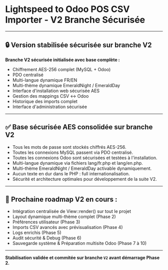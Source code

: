
# Lightspeed to Odoo POS CSV Importer - V2 Branche Sécurisée

---

## 🔒 Version stabilisée sécurisée sur branche V2

**Branche V2 sécurisée initialisée avec base complète :**
- Chiffrement AES-256 complet (MySQL + Odoo)
- PDO centralisé
- Multi-langue dynamique FR/EN
- Multi-thème dynamique EmeraldNight / EmeraldDay
- Interface d'installation web sécurisée AES
- Gestion des mappings CSV ↔ Odoo
- Historique des imports complet
- Interface d'administration sécurisée

---

## ✅ Base sécurisée AES consolidée sur branche V2

- Tous les mots de passe sont stockés chiffrés AES-256.
- Toutes les connexions MySQL passent via PDO centralisé.
- Toutes les connexions Odoo sont sécurisées et testées à l'installation.
- Multi-langue dynamique via fichiers lang/fr.php et lang/en.php.
- Multi-thème EmeraldNight / EmeraldDay activable dynamiquement.
- Aucun texte en dur dans le PHP : full internationalisation.
- Sécurité et architecture optimales pour développement de la suite V2.

---

## 🚀 Prochaine roadmap V2 en cours :
- Intégration centralisée de View::render() sur tout le projet
- Layout dynamique multi-thème complet (Phase 2)
- Préférences utilisateur (Phase 3)
- Imports CSV avancés avec prévisualisation (Phase 4)
- Logs enrichis (Phase 5)
- Audit sécurité & Debug (Phase 6)
- Sauvegarde système & Préparation multisite Odoo (Phase 7 à 10)

---

**Stabilisation validée et commitée sur branche `V2` avant démarrage Phase 2.**

